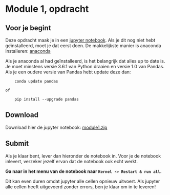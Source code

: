 # Module 1, opdracht

## Voor je begint

Deze opdracht maak je in een [jupyter notebook](https://jupyter.org/). Als je dit nog niet hebt geïnstalleerd, moet je dat eerst doen. De makkelijkste manier is anaconda installeren: [anaconda](https://www.anaconda.com/)

Als je anaconda al had geïnstalleerd, is het belangrijk dat alles up to date is. Je moet minstens versie 3.6.1 van Python draaien en versie 1.0 van Pandas. Als je een oudere versie van Pandas hebt update deze dan:

        conda update pandas

    of

        pip install --upgrade pandas

## Download

Download hier de jupyter notebook: [module1.zip](module1.zip)

## Submit

Als je klaar bent, lever dan hieronder de notebook in. Voor je de notebook inlevert, verzeker jezelf ervan dat de notebook ook echt werkt.

**Ga naar in het menu van de notebook naar `Kernel -> Restart & run all`.**

Dit kan even duren omdat jupyter alle cellen opnieuw uitvoert. Als jupyter alle cellen heeft uitgevoerd zonder errors, ben je klaar om in te leveren!
